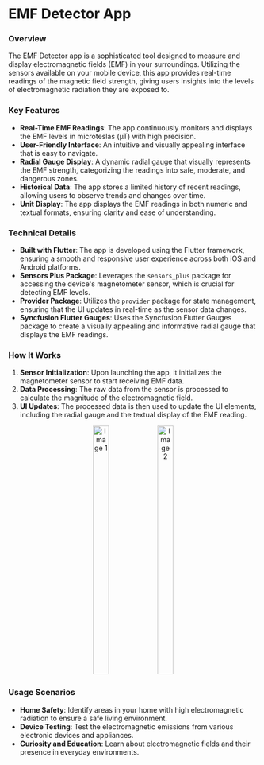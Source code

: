 



# EMF Detector App

### Overview
The EMF Detector app is a sophisticated tool designed to measure and display electromagnetic fields (EMF) in your surroundings. Utilizing the sensors available on your mobile device, this app provides real-time readings of the magnetic field strength, giving users insights into the levels of electromagnetic radiation they are exposed to.

### Key Features

- **Real-Time EMF Readings**: The app continuously monitors and displays the EMF levels in microteslas (µT) with high precision.
- **User-Friendly Interface**: An intuitive and visually appealing interface that is easy to navigate.
- **Radial Gauge Display**: A dynamic radial gauge that visually represents the EMF strength, categorizing the readings into safe, moderate, and dangerous zones.
- **Historical Data**: The app stores a limited history of recent readings, allowing users to observe trends and changes over time.
- **Unit Display**: The app displays the EMF readings in both numeric and textual formats, ensuring clarity and ease of understanding.

### Technical Details

- **Built with Flutter**: The app is developed using the Flutter framework, ensuring a smooth and responsive user experience across both iOS and Android platforms.
- **Sensors Plus Package**: Leverages the `sensors_plus` package for accessing the device's magnetometer sensor, which is crucial for detecting EMF levels.
- **Provider Package**: Utilizes the `provider` package for state management, ensuring that the UI updates in real-time as the sensor data changes.
- **Syncfusion Flutter Gauges**: Uses the Syncfusion Flutter Gauges package to create a visually appealing and informative radial gauge that displays the EMF readings.

### How It Works

1. **Sensor Initialization**: Upon launching the app, it initializes the magnetometer sensor to start receiving EMF data.
2. **Data Processing**: The raw data from the sensor is processed to calculate the magnitude of the electromagnetic field.
3. **UI Updates**: The processed data is then used to update the UI elements, including the radial gauge and the textual display of the EMF reading.
<p align="center">
  <img src="https://github.com/user-attachments/assets/e77f5b34-a2ed-4f4f-93b0-d490334af040" alt="Image 1" width="25%"height=500>
  <img src="https://github.com/user-attachments/assets/86453a94-e30b-4b71-8f35-9dc92b3f0449" alt="Image 2" width="25%" height=500>
</p>


### Usage Scenarios

- **Home Safety**: Identify areas in your home with high electromagnetic radiation to ensure a safe living environment.
- **Device Testing**: Test the electromagnetic emissions from various electronic devices and appliances.
- **Curiosity and Education**: Learn about electromagnetic fields and their presence in everyday environments.
